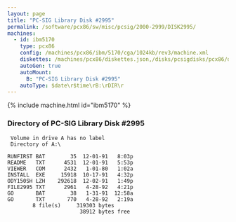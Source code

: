 ```yaml
---
layout: page
title: "PC-SIG Library Disk #2995"
permalink: /software/pcx86/sw/misc/pcsig/2000-2999/DISK2995/
machines:
  - id: ibm5170
    type: pcx86
    config: /machines/pcx86/ibm/5170/cga/1024kb/rev3/machine.xml
    diskettes: /machines/pcx86/diskettes.json,/disks/pcsigdisks/pcx86/diskettes.json
    autoGen: true
    autoMount:
      B: "PC-SIG Library Disk #2995"
    autoType: $date\r$time\rB:\rDIR\r
---
```


{% include machine.html id="ibm5170" %}

### Directory of PC-SIG Library Disk #2995

     Volume in drive A has no label
     Directory of A:\

    RUNFIRST BAT        35  12-01-91   8:03p
    README   TXT      4531  12-01-91   5:53p
    VIEWER   COM      2432   1-01-80   1:02a
    INSTALL  EXE     15918  10-17-91   4:32p
    ODY150SH LZH    292618  12-02-91   1:49p
    FILE2995 TXT      2961   4-28-92   4:21p
    GO       BAT        38   1-31-91  12:58a
    GO       TXT       770   4-28-92   2:19a
            8 file(s)     319303 bytes
                           38912 bytes free

